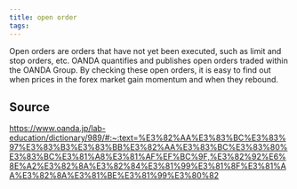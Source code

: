 ```yaml
---
title: open order
tags: 
---
```


Open orders are orders that have not yet been executed, such as limit and stop orders, etc. OANDA quantifies and publishes open orders traded within the OANDA Group. By checking these open orders, it is easy to find out when prices in the forex market gain momentum and when they rebound.

## Source
https://www.oanda.jp/lab-education/dictionary/989/#:~:text=%E3%82%AA%E3%83%BC%E3%83%97%E3%83%B3%E3%83%BB%E3%82%AA%E3%83%BC%E3%83%80%E3%83%BC%E3%81%A8%E3%81%AF%EF%BC%9F,%E3%82%92%E6%8E%A2%E3%82%8A%E3%82%84%E3%81%99%E3%81%8F%E3%81%AA%E3%82%8A%E3%81%BE%E3%81%99%E3%80%82